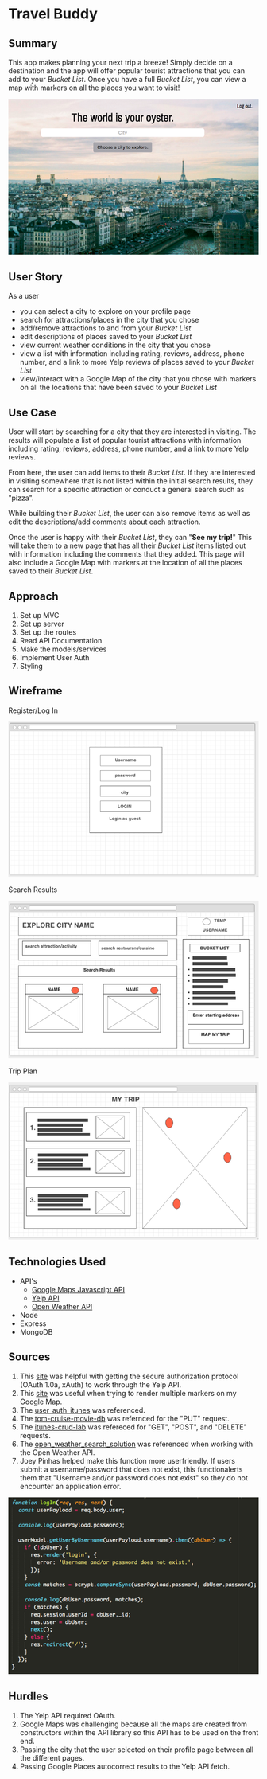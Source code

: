 # Travel Buddy

## Summary
This app makes planning your next trip a breeze! Simply decide on a destination and the app will offer popular tourist attractions that you can add to your _Bucket List_. Once you have a full _Bucket List_, you can view a map with markers on all the places you want to visit!

![log in page](/public/images/profile.png)

## User Story

As a user
* you can select a city to explore on your profile page
* search for attractions/places in the city that you chose
* add/remove attractions to and from your _Bucket List_
* edit descriptions of places saved to your _Bucket List_
* view current weather conditions in the city that you chose
* view a list with information including rating, reviews, address, phone number, and a link to more Yelp reviews of places saved to your _Bucket List_
* view/interact with a Google Map of the city that you chose with markers on all the locations that have been saved to your _Bucket List_

## Use Case
User will start by searching for a city that they are interested in visiting. The results will populate a list of popular tourist attractions with information including rating, reviews, address, phone number, and a link to more Yelp reviews. 

From here, the user can add items to their _Bucket List_. If they are interested in visiting somewhere that is not listed within the initial search results, they can search for a specific attraction or conduct a general search such as "pizza". 

While building their _Bucket List_, the user can also remove items as well as edit the descriptions/add comments about each attraction. 

Once the user is happy with their _Bucket List_, they can "**See my trip!**" This will take them to a new page that has all their _Bucket List_ items listed out with information including the comments that they added. This page will also include a Google Map with markers at the location of all the places saved to their _Bucket List_. 

## Approach 
1. Set up MVC
2. Set up server
3. Set up the routes
4. Read API Documentation 
5. Make the models/services
6. Implement User Auth
7. Styling

## Wireframe

Register/Log In 

![login page](/public/images/login-wireframe.png)

Search Results 

![search results page](/public/images/explore-wireframe.png)

Trip Plan

![trip plan page](/public/images/map-wireframe.png)

## Technologies Used 

* API's 
    * [Google Maps Javascript API](https://developers.google.com/maps/documentation/javascript/)
    * [Yelp API](https://www.yelp.com/developers/documentation/v2/overview)
    * [Open Weather API](https://openweathermap.org/api)
* Node
* Express
* MongoDB


## Sources 
1. This [site](https://arian.io/how-to-use-yelps-api-with-node/) was helpful with getting the secure authorization protocol (OAuth 1.0a, xAuth) to work through the Yelp API.
2. This [site](https://wrightshq.com/playground/placing-multiple-markers-on-a-google-map-using-api-3/) was useful when trying to render multiple markers on my Google Map.
3. The [user_auth_itunes](https://git.generalassemb.ly/wdi-nyc-60/user_auth_itunes) was referenced. 
4. The [tom-cruise-movie-db](https://git.generalassemb.ly/wdi-nyc-60/tom-cruise-movie-db) was refernced for the "PUT" request.
5. The [itunes-crud-lab](https://git.generalassemb.ly/wdi-nyc-60/itunes_crud_lab) was refereced for "GET", "POST", and "DELETE" requests. 
6. The [open_weather_search_solution](https://git.generalassemb.ly/wdi-nyc-60/open_weather_search_solution) was referenced when working with the Open Weather API.
7. Joey Pinhas helped make this function more userfriendly. If users submit a username/password that does not exist, this functionalerts them that "Username and/or password does not exist" so they do not encounter an application error. 

![code-snip](/public/images/code-login.png)

## Hurdles 
1. The Yelp API required OAuth.
2. Google Maps was challenging because all the maps are created from constructors within the API library so this API has to be used on the front end.
3. Passing the city that the user selected on their profile page between all the different pages.
4. Passing Google Places autocorrect results to the Yelp API fetch. 

